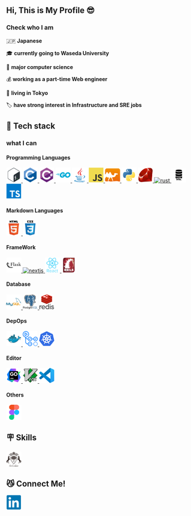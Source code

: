 <!-- Header -->
## Hi, This is My Profile 😎

<!-- mini-profile -->
### Check who I am
🇯🇵 **Japanese**

🎓 **currently going to Waseda University**

🔎 **major computer science**

💰 **working as a part-time Web engineer**

🌇 **living in Tokyo**

🏷 **have strong interest in Infrastructure and SRE jobs**


## 🧢 Tech stack

<!-- Tech Stack -->
### what I can
#### Programming Languages
<!-- Bash -->
<a href="https://www.gnu.org/software/bash/manual/bash.html" target="_blank" rel="noreferrer">
  <img src="https://raw.githubusercontent.com/devicons/devicon/master/icons/bash/bash-original.svg" alt="bash" width="40" height="40"/>
</a>
<!-- C -->
<a href="https://www.cprogramming.com/" target="_blank" rel="noreferrer">
  <img src="https://raw.githubusercontent.com/devicons/devicon/master/icons/c/c-original.svg" alt="c" width="40" height="40"/>
</a>
<!-- C# -->
<a href="https://learn.microsoft.com/en-us/dotnet/csharp/" target="_blank" rel="noreferrer">
  <img src="https://raw.githubusercontent.com/devicons/devicon/master/icons/csharp/csharp-original.svg" alt="csharp" width="40" height="40"/>
</a>
<!-- Go -->
<a href="https://go.dev/" target="_blank" rel="noreferrer">
  <img src="https://raw.githubusercontent.com/devicons/devicon/master/icons/go/go-original-wordmark.svg" alt="go" width="40" height="40"/>
</a>
<!-- Java -->
<a href="https://www.java.com/en" target="_blank" rel="noreferrer">
  <img src="https://raw.githubusercontent.com/devicons/devicon/master/icons/java/java-original.svg" alt="java" width="40" height="40"/>
</a>
<!-- JavaScript -->
<a href="https://developer.mozilla.org/en-US/docs/Web/JavaScript" target="_blank" rel="noreferrer">
  <img src="https://raw.githubusercontent.com/devicons/devicon/master/icons/javascript/javascript-original.svg" alt="javascript" width="40" height="40"/>
</a>
<!-- Ocaml -->
<a href="https://v2.ocaml.org/docs/" target="_blank" rel="noreferrer">
  <img src="https://raw.githubusercontent.com/devicons/devicon/master/icons/ocaml/ocaml-original.svg" alt="ocaml" width="40" height="40"/>
</a>
<!-- Python -->
<a href="https://www.python.org" target="_blank" rel="noreferrer">
  <img src="https://raw.githubusercontent.com/devicons/devicon/master/icons/python/python-original.svg" alt="python" width="40" height="40"/>
</a>
<!-- Ruby -->
<a href="https://www.ruby-lang.org/en/" target="_blank" rel="noreferrer">
  <img src="https://raw.githubusercontent.com/devicons/devicon/master/icons/ruby/ruby-original.svg" alt="ruby" width="40" height="40"/>
</a> 
<!-- Rust -->
<a href="https://www.rust-lang.org" target="_blank" rel="noreferrer">
  <img src="https://www.rust-lang.org/static/images/rust-logo-blk.svg" alt="rust" width="40" height="40"/>
</a>
<!-- SQL -->
<a href="" target="_blank" rel="noreferrer">
  <img src="./images/sql.jpeg" alt="rust" width="40" height="40"/>
</a> 
<!-- TypeScript -->
<a href="https://www.typescriptlang.org/" target="_blank" rel="noreferrer">
  <img src="https://raw.githubusercontent.com/devicons/devicon/master/icons/typescript/typescript-original.svg" alt="typescript" width="40" height="40"/>
</a>


#### Markdown Languages
<!-- HTML -->
<a href="https://www.w3.org/html/" target="_blank" rel="noreferrer">
  <img src="https://raw.githubusercontent.com/devicons/devicon/master/icons/html5/html5-original-wordmark.svg" alt="html5" width="40" height="40"/>
</a> 
<!-- CSS -->
<a href="https://www.w3schools.com/css/" target="_blank" rel="noreferrer">
  <img src="https://raw.githubusercontent.com/devicons/devicon/master/icons/css3/css3-original-wordmark.svg" alt="css3" width="40" height="40"/>
</a> 


#### FrameWork
<!-- Flask -->    
<a href="https://flask.palletsprojects.com/en/3.0.x/" target="_blank" rel="noreferrer">
  <img src="https://raw.githubusercontent.com/devicons/devicon/master/icons/flask/flask-original-wordmark.svg" alt="flask" width="40" height="40"/>
</a>
<!-- Next.js -->    
<a href="https://nextjs.org/" target="_blank" rel="noreferrer">
  <img src="https://cdn.worldvectorlogo.com/logos/nextjs-2.svg" alt="nextjs" width="40" height="40"/>
</a>
<!-- React -->
<a href="https://reactjs.org/" target="_blank" rel="noreferrer">
  <img src="https://raw.githubusercontent.com/devicons/devicon/master/icons/react/react-original-wordmark.svg" alt="react" width="40" height="40"/>
</a>
<!-- Rails -->
<a href="https://rubyonrails.org" target="_blank" rel="noreferrer">
  <img src="https://raw.githubusercontent.com/devicons/devicon/master/icons/rails/rails-original-wordmark.svg" alt="rails" width="40" height="40"/>
</a>


<!-- Database -->
#### Database
<!-- MySQL -->
<a href="https://www.mysql.com/" target="_blank" rel="noreferrer">
  <img src="https://raw.githubusercontent.com/devicons/devicon/master/icons/mysql/mysql-original-wordmark.svg" alt="mysql" width="40" height="40"/>
</a> 
<!-- PostgreSQL -->
<a href="https://www.postgresql.org" target="_blank" rel="noreferrer">
  <img src="https://raw.githubusercontent.com/devicons/devicon/master/icons/postgresql/postgresql-original-wordmark.svg" alt="postgresql" width="40" height="40"/>
</a>
<!-- Redis -->
<a href="https://redis.io" target="_blank" rel="noreferrer">
  <img src="https://raw.githubusercontent.com/devicons/devicon/master/icons/redis/redis-original-wordmark.svg" alt="redis" width="40" height="40"/>
</a>


#### DepOps
<!-- Docker -->
<a href="https://www.docker.com/" target="_blank" rel="noreferrer">
  <img src="https://raw.githubusercontent.com/devicons/devicon/master/icons/docker/docker-original.svg" alt="docker" width="40" height="40"/>
</a>

<!-- GitHub Actions -->
<a href="https://docs.github.com/en/actions" target="_blank" rel="noreferrer">
  <img src="https://raw.githubusercontent.com/devicons/devicon/master/icons/githubactions/githubactions-original.svg" alt="githubactions" width="40" height="40"/>
</a>
<!-- Kubernetes -->
<a href="https://kubernetes.io/docs/home/" target="_blank" rel="noreferrer">
  <img src="https://raw.githubusercontent.com/devicons/devicon/master/icons/kubernetes/kubernetes-original.svg" alt="kubernetes" width="40" height="40"/>
</a>

#### Editor
<!-- GoLand -->
<a href="https://www.jetbrains.com/go/" target="_blank" rel="noreferrer">
  <img src="https://raw.githubusercontent.com/devicons/devicon/master/icons/goland/goland-original.svg" alt="goland" width="40" height="40"/>
</a>
<!-- Vim -->
<a href="https://www.vim.org/docs.php" target="_blank" rel="noreferrer">
  <img src="https://raw.githubusercontent.com/devicons/devicon/master/icons/vim/vim-original.svg" alt="vim" width="40" height="40"/>
</a>
<!-- VSCode -->
<a href="https://code.visualstudio.com/" target="_blank" rel="noreferrer">
  <img src="https://raw.githubusercontent.com/devicons/devicon/master/icons/vscode/vscode-original.svg" alt="vscode" width="40" height="40"/>
</a>



#### Others
<!-- Figma -->
<a href="https://www.figma.com/" target="_blank" rel="noreferrer">
  <img src="https://raw.githubusercontent.com/devicons/devicon/master/icons/figma/figma-original.svg" alt="figma" width="40" height="40"/>
</a>


## 🪧 Skills
<!-- AtCoder-->
<a href="https://atcoder.jp/users/kaitokimura" target="_blank" rel="noreferrer">
  <img src="./images/atcoder.svg" alt="atcoder" width="40" height="40"/>
</a>


## 😼 Connect Me!
<!-- LinkedIn -->
<a href="https://www.linkedin.com/in/kaito-kimura-03b88b21a/" target="blank">
  <img src="https://raw.githubusercontent.com/devicons/devicon/master/icons/linkedin/linkedin-original.svg" alt="linkedin" height="40" width="40" />
</a>
